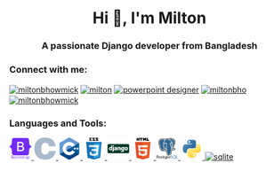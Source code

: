 <h1 align="center">Hi 👋, I'm Milton</h1>
<h3 align="center">A passionate Django developer from Bangladesh</h3>

<h3 align="left">Connect with me:</h3>
<p align="left">
<a href="https://twitter.com/miltonbhowmick" target="blank"><img align="center" src="https://cdn.jsdelivr.net/npm/simple-icons@3.0.1/icons/twitter.svg" alt="miltonbhowmick" height="30" width="40" /></a>
<a href="https://stackoverflow.com/users/milton." target="blank"><img align="center" src="https://cdn.jsdelivr.net/npm/simple-icons@3.0.1/icons/stackoverflow.svg" alt="milton" height="30" width="40" /></a>
<a href="https://www.youtube.com/c/powerpoint designer" target="blank"><img align="center" src="https://cdn.jsdelivr.net/npm/simple-icons@3.0.1/icons/youtube.svg" alt="powerpoint designer" height="30" width="40" /></a>
<a href="https://www.hackerrank.com/miltonbho" target="blank"><img align="center" src="https://cdn.jsdelivr.net/npm/simple-icons@3.0.1/icons/hackerrank.svg" alt="miltonbho" height="30" width="40" /></a>
<a href="https://codeforces.com/profile/miltonbhowmick" target="blank"><img align="center" src="https://cdn.jsdelivr.net/npm/simple-icons@3.0.1/icons/codeforces.svg" alt="miltonbhowmick" height="30" width="40" /></a>
</p>

<h3 align="left">Languages and Tools:</h3>
<p align="left"> <a href="https://getbootstrap.com" target="_blank"> <img src="https://raw.githubusercontent.com/devicons/devicon/master/icons/bootstrap/bootstrap-plain-wordmark.svg" alt="bootstrap" width="40" height="40"/> </a> <a href="https://www.cprogramming.com/" target="_blank"> <img src="https://raw.githubusercontent.com/devicons/devicon/master/icons/c/c-original.svg" alt="c" width="40" height="40"/> </a> <a href="https://www.w3schools.com/cpp/" target="_blank"> <img src="https://raw.githubusercontent.com/devicons/devicon/master/icons/cplusplus/cplusplus-original.svg" alt="cplusplus" width="40" height="40"/> </a> <a href="https://www.w3schools.com/css/" target="_blank"> <img src="https://raw.githubusercontent.com/devicons/devicon/master/icons/css3/css3-original-wordmark.svg" alt="css3" width="40" height="40"/> </a> <a href="https://www.djangoproject.com/" target="_blank"> <img src="https://raw.githubusercontent.com/devicons/devicon/master/icons/django/django-original.svg" alt="django" width="40" height="40"/> </a> <a href="https://www.w3.org/html/" target="_blank"> <img src="https://raw.githubusercontent.com/devicons/devicon/master/icons/html5/html5-original-wordmark.svg" alt="html5" width="40" height="40"/> </a> <a href="https://www.postgresql.org" target="_blank"> <img src="https://raw.githubusercontent.com/devicons/devicon/master/icons/postgresql/postgresql-original-wordmark.svg" alt="postgresql" width="40" height="40"/> </a> <a href="https://www.python.org" target="_blank"> <img src="https://raw.githubusercontent.com/devicons/devicon/master/icons/python/python-original.svg" alt="python" width="40" height="40"/> </a> <a href="https://www.sqlite.org/" target="_blank"> <img src="https://www.vectorlogo.zone/logos/sqlite/sqlite-icon.svg" alt="sqlite" width="40" height="40"/> </a> </p>

